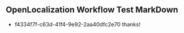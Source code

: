 ## OpenLocalization Workflow Test MarkDown
* f4334f7f-c63d-41f4-9e92-2aa40dfc2e70 thanks!

<!--HONumber=Aug16_HO3-->


